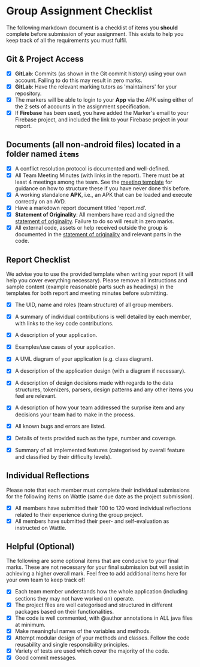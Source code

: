 # Group Assignment Checklist
The following markdown document is a checklist of items you **should** complete before submission of your assignment. This exists to help you keep track of all the requirements you must fulfil.

## Git & Project Access
- [x] **GitLab**: Commits (as shown in the Git commit history) using your own account. Failing to do this may result in zero marks.
- [x] **GitLab**: Have the relevant marking tutors as 'maintainers' for your repository.
- [x] The markers will be able to login to your **App** via the APK using either of the 2 sets of accounts in the assignment specification.
- [x] If **Firebase** has been used, you have added the Marker's email to your Firebase project, and included the link to your Firebase project in your report.

## Documents (all non-android files) located in a folder named `items`
- [x] A conflict resolution protocol is documented and well-defined.
- [x] All Team Meeting Minutes (with links in the report). There must be at least 4 meetings among the team. See the [meeting template](meeting%20minutes/meeting1.md) for guidance on how to structure these if you have never done this before.
- [x] A working standalone **APK**, i.e., an APK that can be loaded and execute correctly on an AVD.
- [x] Have a markdown report document titled 'report.md'.
- [x] **Statement of Originality**: All members have read and signed the [statement of originality](./statement-of-originality.yml). Failure to do so will result in zero marks.
- [x] All external code, assets or help received outside the group is documented in the [statement of originality](./statement-of-originality.yml) and relevant parts in the code.

## Report Checklist
We advise you to use the provided template when writing your report (it will help you cover everything necessary).
Please remove all instructions and sample content (example reasonable parts such as headings) 
in the templates for both report and meeting minutes before submitting.
- [x] The UID, name and roles (team structure) of all group members.
- [x] A summary of individual contributions is well detailed by each member, with links to the key code contributions.
- [x] A description of your application.
- [x] Examples/use cases of your application.
- [x] A UML diagram of your application (e.g. class diagram).
- [x] A description of the application design (with a diagram if necessary).
- [x] A description of design decisions made with regards to the data structures, tokenizers, parsers, design patterns and any other items you feel are relevant.
- [x] A description of how your team addressed the surprise item and any decisions your team had to make in the process.
- [x] All known bugs and errors are listed.
- [x] Details of tests provided such as the type, number and coverage.
- [x] Summary of all implemented features (categorised by overall feature and classified by their difficulty levels).


## Individual Reflections
Please note that each member must complete their individual submissions for the following items on Wattle (same due date as the project submission).
- [x] All members have submitted their 100 to 120 word individual reflections related to their experience during the group project.
- [x] All members have submitted their peer- and self-evaluation as instructed on Wattle.

## Helpful (Optional)
The following are some optional items that are conducive to your final marks. These are not necessary for your final submission but will assist in achieving a higher overall mark. Feel free to add additional items here for your own team to keep track of!
- [x] Each team member understands how the whole application (including sections they may not have worked on) operate.
- [x] The project files are well categorised and structured in different packages based on their functionalities.
- [x] The code is well commented, with @author annotations in ALL java files at minimum.
- [x] Make meaningful names of the variables and methods.
- [x] Attempt modular design of your methods and classes. Follow the code reusability and single responsibility principles.
- [x] Variety of tests are used which cover the majority of the code.
- [x] Good commit messages.
